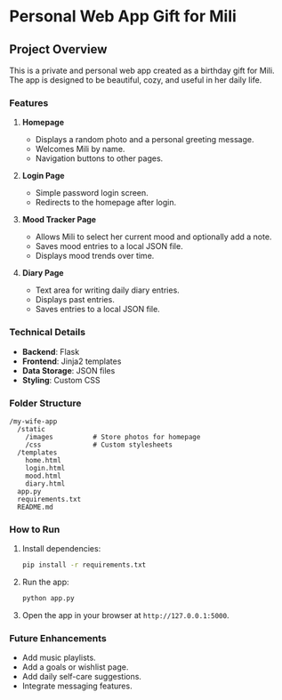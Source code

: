 # Personal Web App Gift for Mili

## Project Overview
This is a private and personal web app created as a birthday gift for Mili. The app is designed to be beautiful, cozy, and useful in her daily life.

### Features
1. **Homepage**
   - Displays a random photo and a personal greeting message.
   - Welcomes Mili by name.
   - Navigation buttons to other pages.

2. **Login Page**
   - Simple password login screen.
   - Redirects to the homepage after login.

3. **Mood Tracker Page**
   - Allows Mili to select her current mood and optionally add a note.
   - Saves mood entries to a local JSON file.
   - Displays mood trends over time.

4. **Diary Page**
   - Text area for writing daily diary entries.
   - Displays past entries.
   - Saves entries to a local JSON file.

### Technical Details
- **Backend**: Flask
- **Frontend**: Jinja2 templates
- **Data Storage**: JSON files
- **Styling**: Custom CSS

### Folder Structure
```
/my-wife-app
  /static
    /images          # Store photos for homepage
    /css             # Custom stylesheets
  /templates
    home.html
    login.html
    mood.html
    diary.html
  app.py
  requirements.txt
  README.md
```

### How to Run
1. Install dependencies:
   ```bash
   pip install -r requirements.txt
   ```
2. Run the app:
   ```bash
   python app.py
   ```
3. Open the app in your browser at `http://127.0.0.1:5000`.

### Future Enhancements
- Add music playlists.
- Add a goals or wishlist page.
- Add daily self-care suggestions.
- Integrate messaging features.
